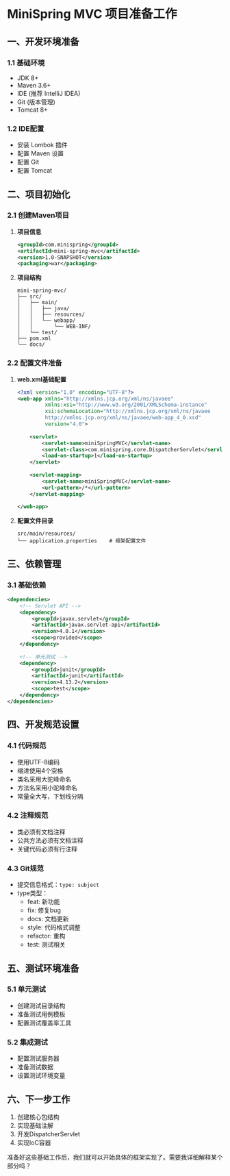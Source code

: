 # MiniSpring MVC 项目准备工作

## 一、开发环境准备

### 1.1 基础环境
- JDK 8+
- Maven 3.6+
- IDE (推荐 IntelliJ IDEA)
- Git (版本管理)
- Tomcat 8+

### 1.2 IDE配置
- 安装 Lombok 插件
- 配置 Maven 设置
- 配置 Git 
- 配置 Tomcat

## 二、项目初始化

### 2.1 创建Maven项目
1. **项目信息**
   ```xml
   <groupId>com.minispring</groupId>
   <artifactId>mini-spring-mvc</artifactId>
   <version>1.0-SNAPSHOT</version>
   <packaging>war</packaging>
   ```

2. **项目结构**
   ```
   mini-spring-mvc/
   ├── src/
   │   ├── main/
   │   │   ├── java/
   │   │   ├── resources/
   │   │   └── webapp/
   │   │       └── WEB-INF/
   │   └── test/
   ├── pom.xml
   └── docs/
   ```

### 2.2 配置文件准备

1. **web.xml基础配置**
   ```xml
   <?xml version="1.0" encoding="UTF-8"?>
   <web-app xmlns="http://xmlns.jcp.org/xml/ns/javaee"
            xmlns:xsi="http://www.w3.org/2001/XMLSchema-instance"
            xsi:schemaLocation="http://xmlns.jcp.org/xml/ns/javaee
            http://xmlns.jcp.org/xml/ns/javaee/web-app_4_0.xsd"
            version="4.0">
       
       <servlet>
           <servlet-name>miniSpringMVC</servlet-name>
           <servlet-class>com.minispring.core.DispatcherServlet</servlet-class>
           <load-on-startup>1</load-on-startup>
       </servlet>
       
       <servlet-mapping>
           <servlet-name>miniSpringMVC</servlet-name>
           <url-pattern>/*</url-pattern>
       </servlet-mapping>
       
   </web-app>
   ```

2. **配置文件目录**
   ```
   src/main/resources/
   └── application.properties    # 框架配置文件
   ```

## 三、依赖管理

### 3.1 基础依赖
```xml
<dependencies>
    <!-- Servlet API -->
    <dependency>
        <groupId>javax.servlet</groupId>
        <artifactId>javax.servlet-api</artifactId>
        <version>4.0.1</version>
        <scope>provided</scope>
    </dependency>
    
    <!-- 单元测试 -->
    <dependency>
        <groupId>junit</groupId>
        <artifactId>junit</artifactId>
        <version>4.13.2</version>
        <scope>test</scope>
    </dependency>
</dependencies>
```

## 四、开发规范设置

### 4.1 代码规范
- 使用UTF-8编码
- 缩进使用4个空格
- 类名采用大驼峰命名
- 方法名采用小驼峰命名
- 常量全大写，下划线分隔

### 4.2 注释规范
- 类必须有文档注释
- 公共方法必须有文档注释
- 关键代码必须有行注释

### 4.3 Git规范
- 提交信息格式：`type: subject`
- type类型：
  - feat: 新功能
  - fix: 修复bug
  - docs: 文档更新
  - style: 代码格式调整
  - refactor: 重构
  - test: 测试相关

## 五、测试环境准备

### 5.1 单元测试
- 创建测试目录结构
- 准备测试用例模板
- 配置测试覆盖率工具

### 5.2 集成测试
- 配置测试服务器
- 准备测试数据
- 设置测试环境变量

## 六、下一步工作

1. 创建核心包结构
2. 实现基础注解
3. 开发DispatcherServlet
4. 实现IoC容器

准备好这些基础工作后，我们就可以开始具体的框架实现了。需要我详细解释某个部分吗？